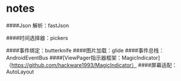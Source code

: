 # notes

####Json 解析：fastJson

####时间选择器：pickers

####事件绑定：butterknife
####图片加载：glide
####事件总栈：AndroidEventBus
####[ViewPager指示器框架：MagicIndicator]（https://github.com/hackware1993/MagicIndicator）
####屏幕适配：AutoLayout
